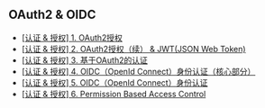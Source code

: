 ## OAuth2 & OIDC
- [[认证 & 授权] 1. OAuth2授权](https://www.cnblogs.com/linianhui/p/oauth2-authorization.html)
- [[认证 & 授权] 2. OAuth2授权（续） & JWT(JSON Web Token)](https://www.cnblogs.com/linianhui/p/oauth2-extensions-protocol-and-json-web-token.html)
- [[认证 & 授权] 3. 基于OAuth2的认证](https://www.cnblogs.com/linianhui/p/authentication-based-on-oauth2.html)
- [[认证 & 授权] 4. OIDC（OpenId Connect）身份认证（核心部分）](https://www.cnblogs.com/linianhui/p/openid-connect-core.html)
- [[认证 & 授权] 5. OIDC（OpenId Connect）身份认证](https://www.cnblogs.com/linianhui/p/openid-connect-extension.html)
- [[认证 & 授权] 6. Permission Based Access Control](https://www.cnblogs.com/linianhui/p/permission-based-access-control.html)